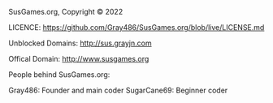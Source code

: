 SusGames.org, Copyright © 2022

LICENCE: https://github.com/Gray486/SusGames.org/blob/live/LICENSE.md

Unblocked Domains: http://sus.grayjn.com

Offical Domain: http://www.susgames.org

People behind SusGames.org:

Gray486: Founder and main coder
SugarCane69: Beginner coder
